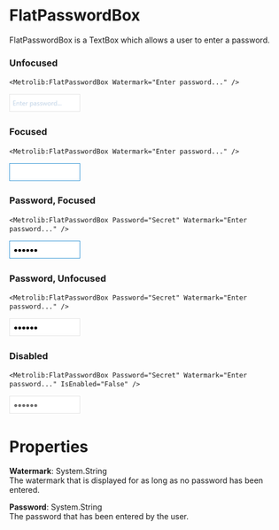 # FlatPasswordBox

FlatPasswordBox is a TextBox which allows a user to enter a password.

### Unfocused

```xaml
<Metrolib:FlatPasswordBox Watermark="Enter password..." />
```
![Image of FlatPasswordBox, Unfocused](Unfocused.png)

### Focused

```xaml
<Metrolib:FlatPasswordBox Watermark="Enter password..." />
```
![Image of FlatPasswordBox, Focused](Focused.png)

### Password, Focused

```xaml
<Metrolib:FlatPasswordBox Password="Secret" Watermark="Enter password..." />
```
![Image of FlatPasswordBox, Password, Focused](Password__Focused.png)

### Password, Unfocused

```xaml
<Metrolib:FlatPasswordBox Password="Secret" Watermark="Enter password..." />
```
![Image of FlatPasswordBox, Password, Unfocused](Password__Unfocused.png)

### Disabled

```xaml
<Metrolib:FlatPasswordBox Password="Secret" Watermark="Enter password..." IsEnabled="False" />
```
![Image of FlatPasswordBox, Disabled](Disabled.png)

# Properties

**Watermark**: System.String  
The watermark that is displayed for as long as no password has been entered.

**Password**: System.String  
The password that has been entered by the user.

